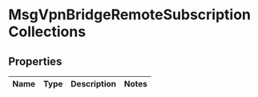 
# MsgVpnBridgeRemoteSubscriptionCollections

## Properties
Name | Type | Description | Notes
------------ | ------------- | ------------- | -------------




